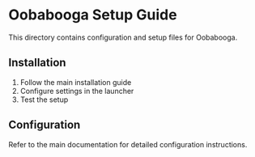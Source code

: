 # Oobabooga Setup Guide

This directory contains configuration and setup files for Oobabooga.

## Installation

1. Follow the main installation guide
2. Configure settings in the launcher
3. Test the setup

## Configuration

Refer to the main documentation for detailed configuration instructions.
